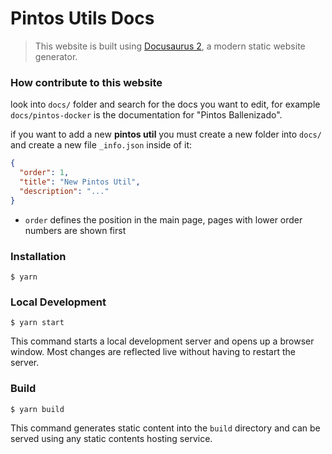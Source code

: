 # Pintos Utils Docs

> This website is built using [Docusaurus 2](https://docusaurus.io/), a modern static website generator.


### How contribute to this website
look into `docs/` folder and search for the docs you
want to edit, for example `docs/pintos-docker` is the
documentation for "Pintos Ballenizado".

if you want to add a new **pintos util** you must
create a new folder into `docs/` and create a new file `_info.json`
inside of it:
```json
{
  "order": 1,
  "title": "New Pintos Util",
  "description": "..."
}
```
- `order` defines the position in the main page, pages with lower order numbers are shown first


### Installation

```
$ yarn
```

### Local Development

```
$ yarn start
```

This command starts a local development server and opens up a browser window. Most changes are reflected live without having to restart the server.

### Build

```
$ yarn build
```

This command generates static content into the `build` directory and can be served using any static contents hosting service.
